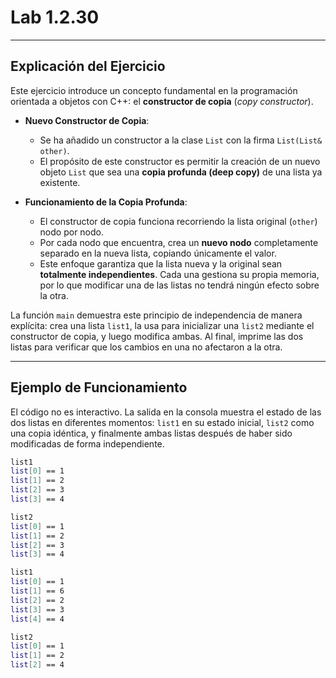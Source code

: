 # Lab 1.2.30

-----

## Explicación del Ejercicio

Este ejercicio introduce un concepto fundamental en la programación orientada a objetos con C++: el **constructor de copia** (*copy constructor*).

  * **Nuevo Constructor de Copia**:

      * Se ha añadido un constructor a la clase `List` con la firma `List(List& other)`.
      * El propósito de este constructor es permitir la creación de un nuevo objeto `List` que sea una **copia profunda (deep copy)** de una lista ya existente.

  * **Funcionamiento de la Copia Profunda**:

      * El constructor de copia funciona recorriendo la lista original (`other`) nodo por nodo.
      * Por cada nodo que encuentra, crea un **nuevo nodo** completamente separado en la nueva lista, copiando únicamente el valor.
      * Este enfoque garantiza que la lista nueva y la original sean **totalmente independientes**. Cada una gestiona su propia memoria, por lo que modificar una de las listas no tendrá ningún efecto sobre la otra.

La función `main` demuestra este principio de independencia de manera explícita: crea una lista `list1`, la usa para inicializar una `list2` mediante el constructor de copia, y luego modifica ambas. Al final, imprime las dos listas para verificar que los cambios en una no afectaron a la otra.

-----

## Ejemplo de Funcionamiento

El código no es interactivo. La salida en la consola muestra el estado de las dos listas en diferentes momentos: `list1` en su estado inicial, `list2` como una copia idéntica, y finalmente ambas listas después de haber sido modificadas de forma independiente.

```bash
list1
list[0] == 1
list[1] == 2
list[2] == 3
list[3] == 4

list2
list[0] == 1
list[1] == 2
list[2] == 3
list[3] == 4

list1
list[0] == 1
list[1] == 6
list[2] == 2
list[3] == 3
list[4] == 4

list2
list[0] == 1
list[1] == 2
list[2] == 4

```
